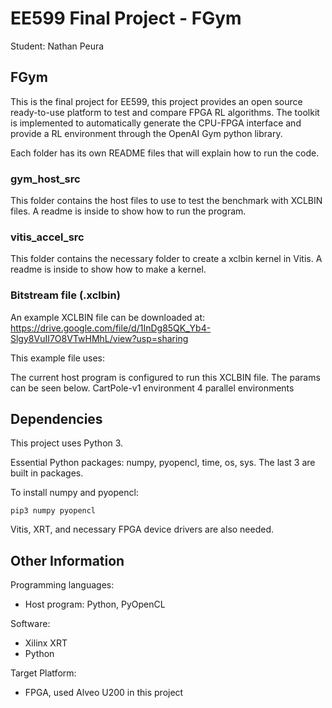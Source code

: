 # EE599 Final Project - FGym

Student: Nathan Peura

## FGym

This is the final project for EE599, this project provides an open source ready-to-use platform to test and compare FPGA RL algorithms. The toolkit is implemented to automatically generate the CPU-FPGA interface and provide a RL environment through the OpenAI Gym python library. 

Each folder has its own README files that will explain how to run the code.

### gym_host_src

This folder contains the host files to use to test the benchmark with XCLBIN files. A readme is inside to show how to run the program.

### vitis_accel_src

This folder contains the necessary folder to create a xclbin kernel in Vitis. A readme is inside to show how to make a kernel.

### Bitstream file (.xclbin)

An example XCLBIN file can be downloaded at: https://drive.google.com/file/d/1InDg85QK_Yb4-Slgy8VuII7O8VTwHMhL/view?usp=sharing

This example file uses:

The current host program is configured to run this XCLBIN file. The params can be seen below.
CartPole-v1 environment
4 parallel environments

## Dependencies

This project uses Python 3. 


Essential Python packages: numpy, pyopencl, time, os, sys. The last 3 are built in packages. 

To install numpy and pyopencl: 
```
pip3 numpy pyopencl
```

Vitis, XRT, and necessary FPGA device drivers are also needed.

## Other Information

Programming languages:

- Host program: Python, PyOpenCL

Software:

- Xilinx XRT
- Python

Target Platform: 

- FPGA, used Alveo U200 in this project


